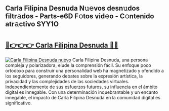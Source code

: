 ## Carla Filipina Desnuda N𝚞𝚎vos desn𝚞dos filtr𝚊dos - Parts-e6D F𝚘tos vid𝚎o - C𝚘ntenido atr𝚊ctivo SYY1O

# <h2><a href="http://mb6hoeo.tromn.icu/?c=Carla+Filipina+Desnuda">🔗👉👉👉 Carla Filipina Desnuda 🔗🔗</a></h2>

[![Carla Filipina Desnuda nuevo](https://i.imgur.com/pEAQMta.gif)](http://mb6hoeo.tromn.icu/?c=Carla+Filipina+Desnuda)
Carla Filipina Desnuda, una persona compleja y polarizadora, elude la comprensión fácil. Su enfoque poco ortodoxo para construir una personalidad web ha magnetizado y ofendido a los seguidores, generando debates sobre la expresión artística, la privacidad y las complejidades de las sociedades virtuales. Independientemente de sus esfuerzos futuros, su influencia en el ámbito digital es innegable. Con una determinación inquebrantable y un encanto innegable, el impacto de Carla Filipina Desnuda en la comunidad digital es significativo.
